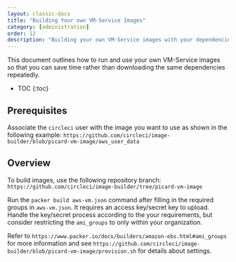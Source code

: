 ```yaml
---
layout: classic-docs
title: "Building Your own VM-Service Images"
category: [administration]
order: 12
description: "Building your own VM-Service images with your dependencies already installed"
---
```


This document outlines how to run and use your own VM-Service images so that you can save time rather than downloading the same dependencies repeatedly. 

* TOC 
{:toc}

## Prerequisites

Associate the `circleci` user with the image you want to use as shown in the following example: `https://github.com/circleci/image-builder/blob/picard-vm-image/aws_user_data` 

## Overview

To build images, use the following repository branch: 
`https://github.com/circleci/image-builder/tree/picard-vm-image`

Run the `packer build aws-vm.json` command after filling in the required groups in `aws-vm.json`. It requires an access key/secret key to upload. Handle the key/secret process according to the your requirements, but consider restricting the `ami_groups` to only within your organization. 

Refer to `https://www.packer.io/docs/builders/amazon-ebs.html#ami_groups` for more information 
and see `https://github.com/circleci/image-builder/blob/picard-vm-image/provision.sh` for details about settings.

 
